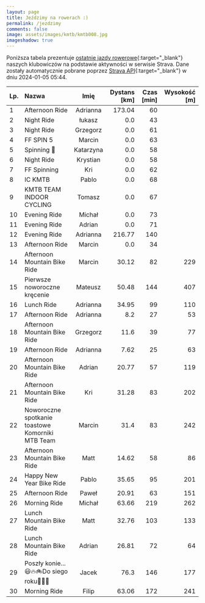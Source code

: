 ```yaml
---
layout: page
title: Jeździmy na rowerach :)
permalink: /jezdzimy
comments: false
image: assets/images/kmtb/kmtb008.jpg
imageshadow: true
---
```


Poniższa tabela prezentuje [ostatnie jazdy rowerowe](https://www.strava.com/clubs/336381){:target="_blank"} naszych klubowiczów na podstawie aktywności w serwisie Strava. Dane zostały automatycznie pobrane poprzez [Strava API](https://developers.strava.com/docs/reference/#api-Clubs-getClubActivitiesById){:target="_blank"} w dniu 2024-01-05 05:44.

Lp. | Nazwa | Imię | Dystans [km] | Czas [min] | Wysokość [m]
:--- | :--- | :---: | ---: | ---: | ---:
1|Afternoon Ride|Adrianna|173.04|60|
2|Night Ride|łukasz|0.0|43|
3|Night Ride|Grzegorz|0.0|61|
4|FF SPIN 5|Marcin|0.0|63|
5|Spinning 🚴|Katarzyna|0.0|58|
6|Night Ride|Krystian|0.0|58|
7|FF Spinning|Kri|0.0|62|
8|IC KMTB|Pablo|0.0|68|
9|KMTB TEAM INDOOR CYCLING|Tomasz|0.0|67|
10|Evening Ride|Michał|0.0|73|
11|Evening Ride|Adrian|0.0|71|
12|Evening Ride|Adrianna|216.77|140|
13|Afternoon Ride|Marcin|0.0|34|
14|Afternoon Mountain Bike Ride|Marcin|30.12|82|229
15|Pierwsze noworoczne kręcenie|Mateusz|50.48|144|407
16|Lunch Ride|Adrianna|34.95|99|110
17|Afternoon Ride|Adrianna|8.2|27|53
18|Afternoon Mountain Bike Ride|Grzegorz|11.6|39|77
19|Afternoon Ride|Adrianna|7.62|25|63
20|Afternoon Mountain Bike Ride|Adrian|20.77|57|119
21|Afternoon Mountain Bike Ride|Kri|31.28|83|202
22|Noworoczne spotkanie toastowe Komorniki MTB Team|Marcin|31.4|83|242
23|Afternoon Mountain Bike Ride|Matt|14.62|58|86
24|Happy New Year Bike Ride|Pablo|35.65|95|201
25|Afternoon Ride|Paweł|20.91|63|151
26|Morning Ride|Michał|63.66|219|262
27|Lunch Mountain Bike Ride|Matt|32.76|103|133
28|Lunch Mountain Bike Ride|Adrian|26.81|72|64
29|Poszły konie...😃🔥🚲Do siego roku💚💃🎶|Jacek|76.3|146|177
30|Morning Ride|Filip|63.06|172|241
